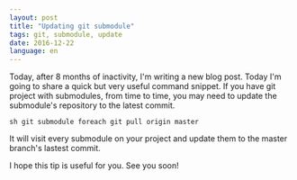 ```yaml
---
layout: post
title: "Updating git submodule"
tags: git, submodule, update
date: 2016-12-22
language: en
---
```


Today, after 8 months of inactivity, I'm writing a new blog post. Today I'm going to share a quick but very useful command snippet.
If you have git project with submodules, from time to time, you may need to update the submodule's repository to the latest commit.

``sh
git submodule foreach git pull origin master
``

It will visit every submodule on your project and update them to the master branch's lastest commit.

I hope this tip is useful for you. See you soon!
